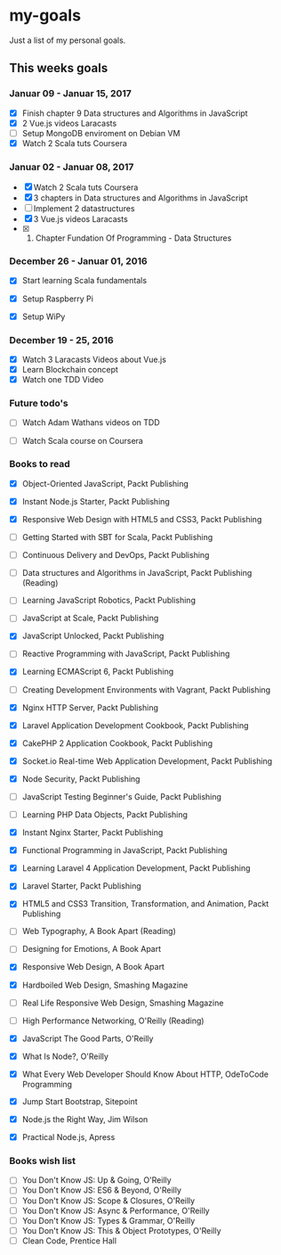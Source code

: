 # my-goals
Just a list of my personal goals. 

## This weeks goals


### Januar 09 - Januar 15, 2017

- [X] Finish chapter 9 Data structures and Algorithms in JavaScript
- [X] 2 Vue.js videos Laracasts
- [ ] Setup MongoDB enviroment on Debian VM
- [X] Watch 2 Scala tuts Coursera

### Januar 02 - Januar 08, 2017

- [X] Watch 2 Scala tuts Coursera
- [X] 3 chapters in Data structures and Algorithms in JavaScript 
- [ ] Implement 2 datastructures
- [X] 3 Vue.js videos Laracasts
- [X] 1. Chapter Fundation Of Programming - Data Structures


### December 26 - Januar 01, 2016

- [X] Start learning Scala fundamentals
- [X] Setup Raspberry Pi 
- [X] Setup WiPy


### December 19 - 25, 2016

- [X] Watch 3 Laracasts Videos about Vue.js
- [X] Learn Blockchain concept
- [X] Watch one TDD Video

### Future todo's
- [ ] Watch Adam Wathans videos on TDD
- [ ] Watch Scala course on Coursera


### Books to read
- [X] Object-Oriented JavaScript, Packt Publishing
- [X] Instant Node.js Starter, Packt Publishing 
- [X] Responsive Web Design with HTML5 and CSS3, Packt Publishing 
- [ ] Getting Started with SBT for Scala, Packt Publishing
- [ ] Continuous Delivery and DevOps, Packt Publishing
- [ ] Data structures and Algorithms in JavaScript, Packt Publishing (Reading)
- [ ] Learning JavaScript Robotics, Packt Publishing
- [ ] JavaScript at Scale, Packt Publishing
- [X] JavaScript Unlocked, Packt Publishing
- [ ] Reactive Programming with JavaScript, Packt Publishing
- [X] Learning ECMAScript 6, Packt Publishing
- [ ] Creating Development Environments with Vagrant, Packt Publishing
- [X] Nginx HTTP Server, Packt Publishing
- [X] Laravel Application Development Cookbook, Packt Publishing
- [X] CakePHP 2 Application Cookbook, Packt Publishing
- [X] Socket.io Real-time Web Application Development, Packt Publishing
- [X] Node Security, Packt Publishing

- [ ] JavaScript Testing Beginner's Guide, Packt Publishing
- [ ] Learning PHP Data Objects, Packt Publishing
- [X] Instant Nginx Starter, Packt Publishing
- [X] Functional Programming in JavaScript, Packt Publishing
- [X] Learning Laravel 4 Application Development, Packt Publishing
- [X] Laravel Starter, Packt Publishing
- [X] HTML5 and CSS3 Transition, Transformation, and Animation, Packt Publishing
- [ ] Web Typography, A Book Apart (Reading)
- [ ] Designing for Emotions, A Book Apart
- [X] Responsive Web Design, A Book Apart
- [X] Hardboiled Web Design, Smashing Magazine
- [ ] Real Life Responsive Web Design, Smashing Magazine
- [ ] High Performance Networking, O'Reilly (Reading)
- [X] JavaScript The Good Parts, O'Reilly
- [X] What Is Node?, O'Reilly
- [X] What Every Web Developer Should Know About HTTP, OdeToCode Programming
- [X] Jump Start Bootstrap, Sitepoint
- [X] Node.js the Right Way, Jim Wilson
- [X] Practical Node.js, Apress


### Books wish list
- [ ] You Don't Know JS: Up & Going, O'Reilly
- [ ] You Don't Know JS: ES6 & Beyond, O'Reilly
- [ ] You Don't Know JS: Scope & Closures, O'Reilly
- [ ] You Don't Know JS: Async & Performance, O'Reilly
- [ ] You Don't Know JS: Types & Grammar, O'Reilly
- [ ] You Don't Know JS: This & Object Prototypes, O'Reilly
- [ ] Clean Code, Prentice Hall

